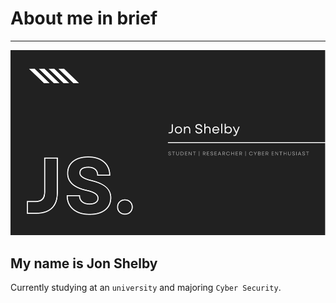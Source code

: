 # About me in brief
---
<img src="https://github.com/jon-shel/jon-shel/blob/8f9a02648506279297ab078d023d55003fcf2655/JS..png">

## My name is Jon Shelby
Currently studying at an `university` and majoring `Cyber Security`.


